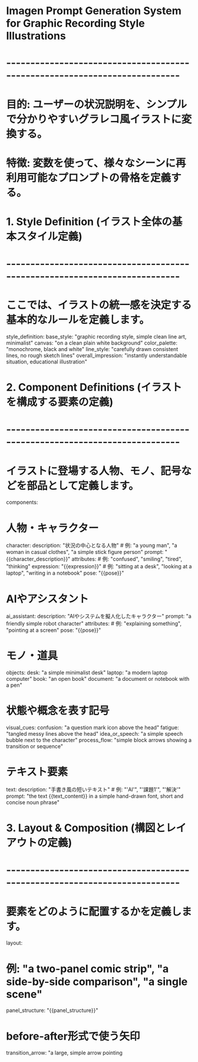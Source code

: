 # Imagen Prompt Generation System for Graphic Recording Style Illustrations
# --------------------------------------------------------------------------
# 目的: ユーザーの状況説明を、シンプルで分かりやすいグラレコ風イラストに変換する。
# 特徴: 変数を使って、様々なシーンに再利用可能なプロンプトの骨格を定義する。

# 1. Style Definition (イラスト全体の基本スタイル定義)
# --------------------------------------------------------------------------
# ここでは、イラストの統一感を決定する基本的なルールを定義します。
style_definition:
  base_style: "graphic recording style, simple clean line art, minimalist"
  canvas: "on a clean plain white background"
  color_palette: "monochrome, black and white"
  line_style: "carefully drawn consistent lines, no rough sketch lines"
  overall_impression: "instantly understandable situation, educational illustration"

# 2. Component Definitions (イラストを構成する要素の定義)
# --------------------------------------------------------------------------
# イラストに登場する人物、モノ、記号などを部品として定義します。
components:
  # 人物・キャラクター
  character:
    description: "状況の中心となる人物"
    # 例: "a young man", "a woman in casual clothes", "a simple stick figure person"
    prompt: "{{character_description}}"
    attributes:
      # 例: "confused", "smiling", "tired", "thinking"
      expression: "{{expression}}"
      # 例: "sitting at a desk", "looking at a laptop", "writing in a notebook"
      pose: "{{pose}}"

  # AIやアシスタント
  ai_assistant:
    description: "AIやシステムを擬人化したキャラクター"
    prompt: "a friendly simple robot character"
    attributes:
      # 例: "explaining something", "pointing at a screen"
      pose: "{{pose}}"

  # モノ・道具
  objects:
    desk: "a simple minimalist desk"
    laptop: "a modern laptop computer"
    book: "an open book"
    document: "a document or notebook with a pen"

  # 状態や概念を表す記号
  visual_cues:
    confusion: "a question mark icon above the head"
    fatigue: "tangled messy lines above the head"
    idea_or_speech: "a simple speech bubble next to the character"
    process_flow: "simple block arrows showing a transition or sequence"

  # テキスト要素
  text:
    description: "手書き風の短いテキスト"
    # 例: "'AI'", "'課題1'", "'解決'"
    prompt: "the text {{text_content}} in a simple hand-drawn font, short and concise noun phrase"

# 3. Layout & Composition (構図とレイアウトの定義)
# --------------------------------------------------------------------------
# 要素をどのように配置するかを定義します。
layout:
  # 例: "a two-panel comic strip", "a side-by-side comparison", "a single scene"
  panel_structure: "{{panel_structure}}"
  # before-after形式で使う矢印
  transition_arrow: "a large, simple arrow pointing
